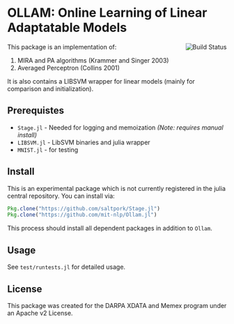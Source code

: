 OLLAM: Online Learning of Linear Adaptatable Models
===================================================

<img align=right src="https://travis-ci.org/mit-nlp/Ollam.jl.svg?branch=master" alt="Build Status"/>

This package is an implementation of:

1. MIRA and PA algorithms (Krammer and Singer 2003)
2. Averaged Perceptron (Collins 2001)

It is also contains a LIBSVM wrapper for linear models (mainly for
comparison and initialization).

Prerequistes
------------

- `Stage.jl` - Needed for logging and memoization *(Note: requires manual install)*
- `LIBSVM.jl` - LibSVM binaries and julia wrapper
- `MNIST.jl` - for testing

Install
-------

This is an experimental package which is not currently registered in
the julia central repository.  You can install via:

```julia
Pkg.clone("https://github.com/saltpork/Stage.jl")
Pkg.clone("https://github.com/mit-nlp/Ollam.jl")
```

This process should install all dependent packages in addition to `Ollam`.

Usage
-----

See `test/runtests.jl` for detailed usage.

License
-------
This package was created for the DARPA XDATA and Memex program under an Apache v2 License.

